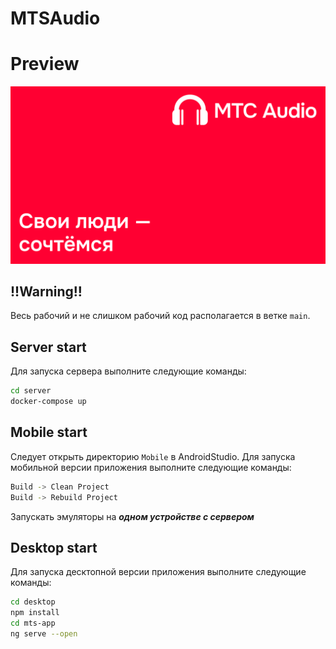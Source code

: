 # MTSAudio
# Preview
[![Previw picture](Slide16_9-1.png)](https://www.youtube.com/watch?v=mpzMTYny-pw&feature=youtu.be&ab_channel=%D0%A1%D0%B2%D0%BE%D0%B8%D0%BB%D1%8E%D0%B4%D0%B8-%D1%81%D0%BE%D1%87%D1%82%D0%B5%D0%BC%D1%81%D1%8F)

## !!Warning!!
Весь рабочий и не слишком рабочий код располагается в ветке `main`.

## Server start
Для запуска сервера выполните следующие команды:
```bash
cd server
docker-compose up
```

## Mobile start
Следует открыть директорию `Mobile` в AndroidStudio.
Для запуска мобильной версии приложения выполните следующие команды:
```bash
Build -> Clean Project
Build -> Rebuild Project
```
Запускать эмуляторы на ***одном устройстве с сервером***

## Desktop start
Для запуска десктопной версии приложения выполните следующие команды:
```bash
cd desktop
npm install
cd mts-app
ng serve --open
```
